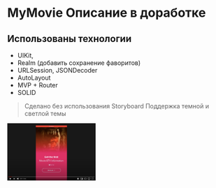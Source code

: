 # MyMovie Описание в доработке
## Использованы технологии 



- UIKit,
- Realm (добавить сохранение фаворитов)
- URLSession, JSONDecoder
- AutoLayout
- MVP + Router
- SOLID

> Сделано без использования Storyboard
> Поддержка темной и светлой темы

[<img src="readmeInfo/demoMyMovie.png" width="40%">](https://youtu.be/qLOfvTZ_Kng)
<!-- <img src="readmeInfo/demoMyMovie.png" width="25%"> <img src="imgReadme/5.png" width="25%"> -->
